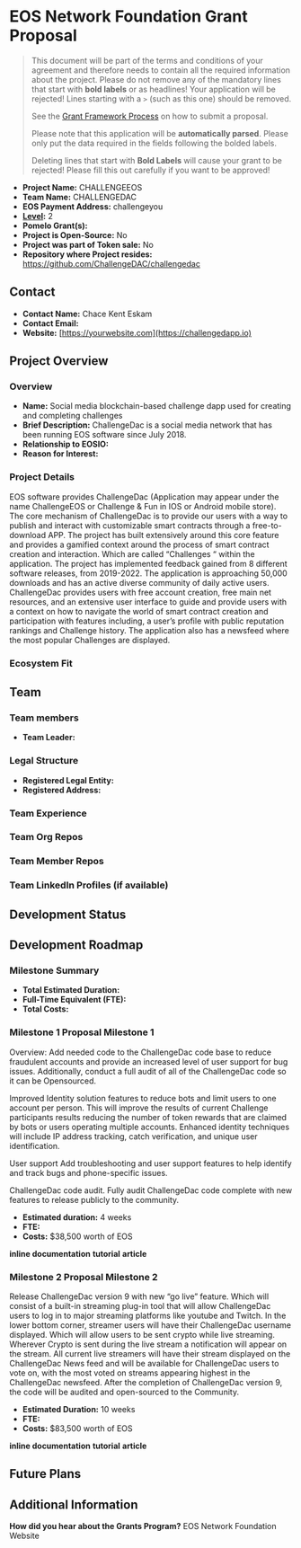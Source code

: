 # EOS Network Foundation Grant Proposal

> This document will be part of the terms and conditions of your agreement and therefore needs to contain all the required information about the project. Please do not remove any of the mandatory lines that start with **bold labels** or as headlines! Your application will be rejected!
> Lines starting with a `>` (such as this one) should be removed.
>
> See the [Grant Framework Process](https://github.com/eosnetworkfoundation/grant-framework#grant-process-for-new-proposals) on how to submit a proposal.
> 
> Please note that this application will be **automatically parsed**.  Please only put the data required in the fields following the bolded labels.
>
> Deleting lines that start with **Bold Labels** will cause your grant to be rejected! Please fill this out carefully if you want to be approved!

- **Project Name:** CHALLENGEEOS
- **Team Name:** CHALLENGEDAC
- **EOS Payment Address:** challengeyou
- **[Level](https://github.com/eosnetworkfoundation/grant-framework#grant-levels):** 2
- **Pomelo Grant(s):** 
- **Project is Open-Source:** No
- **Project was part of Token sale:** No
- **Repository where Project resides:** https://github.com/ChallengeDAC/challengedac

## Contact

- **Contact Name:** Chace Kent Eskam
- **Contact Email:** 
- **Website:** [https://yourwebsite.com](https://challengedapp.io)

## Project Overview


### Overview

- **Name:** Social media blockchain-based challenge dapp used for creating and completing challenges
- **Brief Description:** ChallengeDac is a social media network that has been running EOS software since July 2018.
- **Relationship to EOSIO:** 
- **Reason for Interest:**  

### Project Details
EOS software provides ChallengeDac (Application may appear under the name ChallengeEOS or Challenge & Fun in IOS or Android mobile store). The core mechanism of ChallengeDac is to provide our users with a way to publish and interact with customizable smart contracts through a free-to-download APP.
The project has built extensively around this core feature and provides a gamified context around the process of smart contract creation and interaction. Which are called “Challenges “ within the application.
The project has implemented feedback gained from 8 different software releases, from 2019-2022. The application is approaching 50,000 downloads and has an active diverse community of daily active users.
ChallengeDac provides users with free account creation, free main net resources, and an extensive user interface to guide and provide users with a context on how to navigate the world of smart contract creation and participation with features including, a user’s profile with public reputation rankings and Challenge history. The application also has a newsfeed where the most popular Challenges are displayed.


### Ecosystem Fit


## Team

### Team members

- **Team Leader:** 

### Legal Structure
- **Registered Legal Entity:** 
- **Registered Address:** 

### Team Experience


### Team Org Repos


### Team Member Repos



### Team LinkedIn Profiles (if available)


## Development Status

## Development Roadmap

### Milestone Summary

- **Total Estimated Duration:**
- **Full-Time Equivalent (FTE):**
- **Total Costs:** 

### Milestone 1 Proposal Milestone 1

Overview:
Add needed code to the ChallengeDac code base to reduce fraudulent accounts and provide an increased level of user support for bug issues. Additionally, conduct a full audit of all of the ChallengeDac code so it can be Opensourced.

Improved Identity solution features to reduce bots and limit users to one account per person. This will improve the results of current Challenge participants results reducing the number of token rewards that are claimed by bots or users operating multiple accounts. Enhanced identity techniques will include IP address tracking, catch verification, and unique user identification.

User support
Add troubleshooting and user support features to help identify and track bugs and phone-specific issues.

ChallengeDac code audit.
Fully audit ChallengeDac code complete with new features to release publicly to the community.

- **Estimated duration:** 4 weeks
- **FTE:**  
- **Costs:** $38,500 worth of EOS

**inline documentation** 
**tutorial**
**article**

### Milestone 2 Proposal Milestone 2 

Release ChallengeDac version 9 with new
“go live” feature.
Which will consist of a built-in streaming plug-in tool that will allow ChallengeDac users to log in to major streaming platforms like youtube and Twitch. In the lower bottom corner, streamer users will have their ChallengeDac username displayed. Which will allow users to be sent crypto while live streaming. Wherever Crypto is sent during the live stream a notification will appear on the stream. All current live streamers will have their stream displayed on the ChallengeDac News feed and will be available for ChallengeDac users to vote on, with the most voted on streams appearing highest in the ChallengeDac newsfeed. After the completion of ChallengeDac version 9, the code will be audited and open-sourced to the Community. 


- **Estimated Duration:** 10 weeks
- **FTE:**  
- **Costs:** $83,500 worth of EOS

**inline documentation** 
**tutorial**
**article**


## Future Plans



## Additional Information
**How did you hear about the Grants Program?** EOS Network Foundation Website

